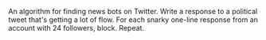 An algorithm for finding news bots on Twitter. Write a response to a political tweet that's getting a lot of flow. For each snarky one-line response from an account with 24 followers, block. Repeat.
